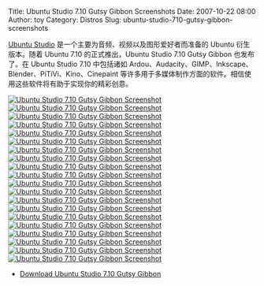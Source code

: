Title: Ubuntu Studio 7.10 Gutsy Gibbon Screenshots
Date: 2007-10-22 08:00
Author: toy
Category: Distros
Slug: ubuntu-studio-710-gutsy-gibbon-screenshots

[Ubuntu Studio](http://ubuntustudio.org/)
是一个主要为音频、视频以及图形爱好者而准备的 Ubuntu 衍生版本。随着
Ubuntu 7.10 的正式推出，Ubuntu Studio 7.10 Gutsy Gibbon 也发布了。在
Ubuntu Studio 7.10 中包括诸如
Ardou、Audacity、GIMP、Inkscape、Blender、PiTiVi、Kino、Cinepaint
等许多用于多媒体制作方面的软件。相信使用这些软件将有助于实现你的精彩创意。

[![Ubuntu Studio 7.10 Gutsy Gibbon
Screenshot](http://i.linuxtoy.org/i/ubuntustudio710/01-thumb.jpg)](http://i.linuxtoy.org/i/ubuntustudio710/01.jpg)[![Ubuntu
Studio 7.10 Gutsy Gibbon
Screenshot](http://i.linuxtoy.org/i/ubuntustudio710/02-thumb.jpg)](http://i.linuxtoy.org/i/ubuntustudio710/02.jpg)  
[![Ubuntu Studio 7.10 Gutsy Gibbon
Screenshot](http://i.linuxtoy.org/i/ubuntustudio710/03-thumb.jpg)](http://i.linuxtoy.org/i/ubuntustudio710/03.jpg)[![Ubuntu
Studio 7.10 Gutsy Gibbon
Screenshot](http://i.linuxtoy.org/i/ubuntustudio710/04-thumb.jpg)](http://i.linuxtoy.org/i/ubuntustudio710/04.jpg)  
[![Ubuntu Studio 7.10 Gutsy Gibbon
Screenshot](http://i.linuxtoy.org/i/ubuntustudio710/05-thumb.jpg)](http://i.linuxtoy.org/i/ubuntustudio710/051.jpg)[![Ubuntu
Studio 7.10 Gutsy Gibbon
Screenshot](http://i.linuxtoy.org/i/ubuntustudio710/06-thumb.jpg)](http://i.linuxtoy.org/i/ubuntustudio710/06.jpg)[![Ubuntu
Studio 7.10 Gutsy Gibbon
Screenshot](http://i.linuxtoy.org/i/ubuntustudio710/07-thumb.jpg)](http://i.linuxtoy.org/i/ubuntustudio710/07.jpg)  
[![Ubuntu Studio 7.10 Gutsy Gibbon
Screenshot](http://i.linuxtoy.org/i/ubuntustudio710/08-thumb.jpg)](http://i.linuxtoy.org/i/ubuntustudio710/08.jpg)[![Ubuntu
Studio 7.10 Gutsy Gibbon
Screenshot](http://i.linuxtoy.org/i/ubuntustudio710/09-thumb.jpg)](http://i.linuxtoy.org/i/ubuntustudio710/09.jpg)[![Ubuntu
Studio 7.10 Gutsy Gibbon
Screenshot](http://i.linuxtoy.org/i/ubuntustudio710/10-thumb.jpg)](http://i.linuxtoy.org/i/ubuntustudio710/10.jpg)  
[![Ubuntu Studio 7.10 Gutsy Gibbon
Screenshot](http://i.linuxtoy.org/i/ubuntustudio710/11-thumb.jpg)](http://i.linuxtoy.org/i/ubuntustudio710/11.jpg)[![Ubuntu
Studio 7.10 Gutsy Gibbon
Screenshot](http://i.linuxtoy.org/i/ubuntustudio710/12-thumb.jpg)](http://i.linuxtoy.org/i/ubuntustudio710/12.jpg)[![Ubuntu
Studio 7.10 Gutsy Gibbon
Screenshot](http://i.linuxtoy.org/i/ubuntustudio710/13-thumb.jpg)](http://i.linuxtoy.org/i/ubuntustudio710/13.jpg)  
[![Ubuntu Studio 7.10 Gutsy Gibbon
Screenshot](http://i.linuxtoy.org/i/ubuntustudio710/14-thumb.jpg)](http://i.linuxtoy.org/i/ubuntustudio710/14.jpg)[![Ubuntu
Studio 7.10 Gutsy Gibbon
Screenshot](http://i.linuxtoy.org/i/ubuntustudio710/15-thumb.jpg)](http://i.linuxtoy.org/i/ubuntustudio710/15.jpg)[![Ubuntu
Studio 7.10 Gutsy Gibbon
Screenshot](http://i.linuxtoy.org/i/ubuntustudio710/16-thumb.jpg)](http://i.linuxtoy.org/i/ubuntustudio710/16.jpg)  
[![Ubuntu Studio 7.10 Gutsy Gibbon
Screenshot](http://i.linuxtoy.org/i/ubuntustudio710/17-thumb.jpg)](http://i.linuxtoy.org/i/ubuntustudio710/17.jpg)[![Ubuntu
Studio 7.10 Gutsy Gibbon
Screenshot](http://i.linuxtoy.org/i/ubuntustudio710/18-thumb.jpg)](http://i.linuxtoy.org/i/ubuntustudio710/18.jpg)[![Ubuntu
Studio 7.10 Gutsy Gibbon
Screenshot](http://i.linuxtoy.org/i/ubuntustudio710/19-thumb.jpg)](http://i.linuxtoy.org/i/ubuntustudio710/19.jpg)  
[![Ubuntu Studio 7.10 Gutsy Gibbon
Screenshot](http://i.linuxtoy.org/i/ubuntustudio710/20-thumb.jpg)](http://i.linuxtoy.org/i/ubuntustudio710/20.jpg)

- [Download Ubuntu Studio 7.10 Gutsy
Gibbon](http://cdimage.ubuntu.com/ubuntustudio/releases/7.10/release/)
